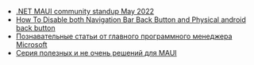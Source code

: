 - [.NET MAUI community standup May 2022](https://www.theurlist.com/maui-standup-may2022)
- [How To Disable both Navigation Bar Back Button and Physical android back button](https://www.theurlist.com/maui-standup-may2022)
- [Познавательные статьи от главного программного менеджера Microsoft](https://dev.to/davidortinau)
- [Серия полезных и не очень решений для MAUI](https://github.com/jsuarezruiz/awesome-dotnet-maui)
